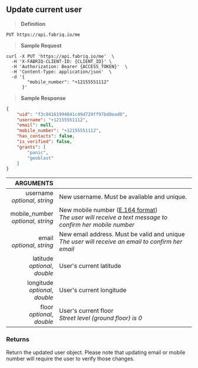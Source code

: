 ## Update current user

> **Definition**

```text
PUT https://api.fabriq.io/me
```

> **Sample Request**

```shell
curl -X PUT 'https://api.fabriq.io/me'  \
  -H 'X-FABRIQ-CLIENT-ID: {CLIENT_ID}' \
  -H 'Authorization: Bearer {ACCESS_TOKEN}'  \
  -H 'Content-Type: application/json'  \
  -d '{                                        
        "mobile_number": "+12155551112"
      }'
```

> **Sample Response**

```json
{
    "uid": "f3c84161994841c49d729ff97bd0ead0",
    "username": "+12155551112",
    "email": null,
    "mobile_number": "+12155551112",
    "has_contacts": false,
    "is_verified": false,
    "grants": [
        "panic",
        "geoblast"
    ]
}
```


ARGUMENTS ||
---------:        | -----------
username<br>*optional*, *string*  | New username.  Must be available and unique.
mobile_number<br>*optional*, *string*  | New mobile number ([E.164 format](https://en.wikipedia.org/wiki/E.164))<br>*The user will receive a text message to confirm her mobile number*
email<br>*optional*, *string*  | New email address. Must be valid and unique<br>*The user will receive an email to confirm her email*
latitude<br>*optional*, *double*  | User's current latitude
longitude<br>*optional*, *double*  | User's current longitude
floor<br>*optional*, *double*  | User's current floor<br>*Street level (ground floor) is 0*


### Returns
Return the updated user object. Please note that updating email or mobile number will require
the user to verify those changes.
